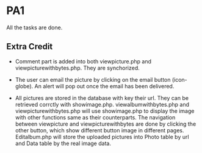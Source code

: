 PA1
===

All the tasks are done.

Extra Credit
------------

* Comment part is added into both viewpicture.php and viewpicturewithbytes.php. They are synchorized.

* The user can email the picture by clicking on the email button (icon-globe). An alert will pop out once the email has been delivered. 

* All pictures are stored in the database with key their url. They can be retrieved corrctly with showimage.php. viewalbumwithbytes.php and viewpicturewithbytes.php will use showimage.php to display the image with other functions same as their counterparts. The navigation between viewpicture and viewpicturewithbytes are done by clicking the other button, which show different button image in different pages. Editalbum.php will store the uploaded pictures into Photo table by url and Data table by the real image data.


